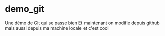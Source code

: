 # demo_git
Une démo de Git qui se passe bien
Et maintenant on modifie depuis github
mais aussi depuis ma machine locale et c'est cool
